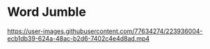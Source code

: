 # Word Jumble



https://user-images.githubusercontent.com/77634274/223936004-ecb1db39-624a-48ac-b2d6-7402c4e4d8ad.mp4

